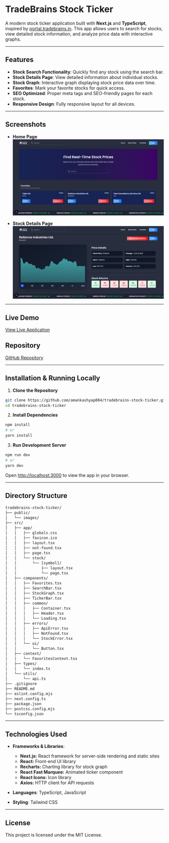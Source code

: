 # TradeBrains Stock Ticker

A modern stock ticker application built with **Next.js** and **TypeScript**, inspired by [portal.tradebrains.in](https://portal.tradebrains.in). This app allows users to search for stocks, view detailed stock information, and analyze price data with interactive graphs.

---

## Features

- **Stock Search Functionality**: Quickly find any stock using the search bar.
- **Stock Details Page**: View detailed information about individual stocks.
- **Stock Graph**: Interactive graph displaying stock price data over time.
- **Favorites**: Mark your favorite stocks for quick access.
- **SEO Optimized**: Proper meta tags and SEO-friendly pages for each stock.
- **Responsive Design**: Fully responsive layout for all devices.

---

## Screenshots

- **Home Page**
  ![Home Page](./public/images/screencapture-1.png)

- **Stock Details Page**
  ![Stock Details Page](./public/images/screencapture-2.png)

---

## Live Demo

[View Live Application](https://tradebrains-stock-ticker.vercel.app/)

## Repository

[GitHub Repository](https://github.com/amankashyap004/tradebrains-stock-ticker)

---

## Installation & Running Locally

1. **Clone the Repository**

```bash
git clone https://github.com/amankashyap004/tradebrains-stock-ticker.git
cd tradebrains-stock-ticker
```

2. **Install Dependencies**

```bash
npm install
# or
yarn install
```

3. **Run Development Server**

```bash
npm run dev
# or
yarn dev
```

Open [http://localhost:3000](http://localhost:3000) to view the app in your browser.

---

## Directory Structure

```
tradebrains-stock-ticker/
├── public/
│   └── images/
├── src/
│   ├── app/
│   │   ├── globals.css
│   │   ├── favicon.ico
│   │   ├── layout.tsx
│   │   ├── not-found.tsx
│   │   ├── page.tsx
│   │   └── stock/
│   │       └── [symbol]/
│   │           ├── layout.tsx
│   │           └── page.tsx
│   ├── components/
│   │   ├── Favorites.tsx
│   │   ├── SearchBar.tsx
│   │   ├── StockGraph.tsx
│   │   ├── TickerBar.tsx
│   │   ├── common/
│   │   │   ├── Container.tsx
│   │   │   ├── Header.tsx
│   │   │   └── Loading.tsx
│   │   ├── errors/
│   │   │   ├── ApiError.tsx
│   │   │   ├── NotFound.tsx
│   │   │   └── StockError.tsx
│   │   └── ui/
│   │       └── Button.tsx
│   ├── context/
│   │   └── FavoritesContext.tsx
│   ├── types/
│   │   └── index.ts
│   └── utils/
│       └── api.ts
├── .gitignore
├── README.md
├── eslint.config.mjs
├── next.config.ts
├── package.json
├── postcss.config.mjs
└── tsconfig.json
```

---

## Technologies Used

- **Frameworks & Libraries**:

  - **Next.js:** React framework for server-side rendering and static sites
  - **React:** Front-end UI library
  - **Recharts:** Charting library for stock graph
  - **React Fast Marquee:** Animated ticker component
  - **React Icons:** Icon library
  - **Axios:** HTTP client for API requests

- **Languages**: TypeScript, JavaScript
- **Styling**: Tailwind CSS

---

## License

This project is licensed under the MIT License.
